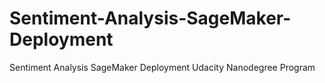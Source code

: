 # Sentiment-Analysis-SageMaker-Deployment
Sentiment Analysis SageMaker Deployment Udacity Nanodegree Program
